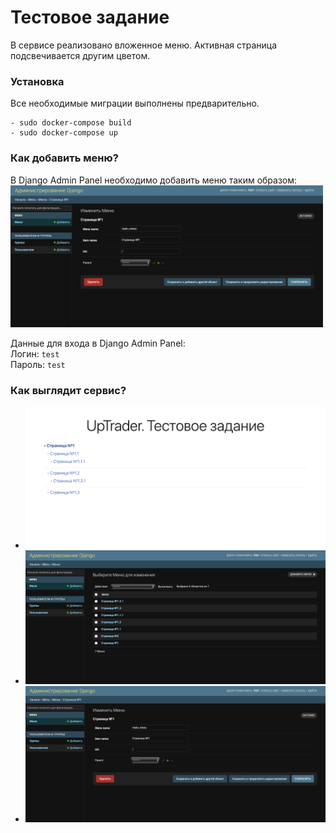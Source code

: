 # Тестовое задание

В сервисе реализовано вложенное меню. Активная страница подсвечивается другим цветом.

### Установка

Все необходимые миграции выполнены предварительно.

```
- sudo docker-compose build
- sudo docker-compose up
```

### Как добавить меню?
В Django Admin Panel необходимо добавить меню таким образом: <br/>
<img src="images/3.png" width="500">

Данные для входа в Django Admin Panel: <br/>
Логин: `test` <br/>
Пароль: `test`

### Как выглядит сервис?
* <img src="images/1.png" width="500">
* <img src="images/2.png" width="500">
* <img src="images/3.png" width="500">